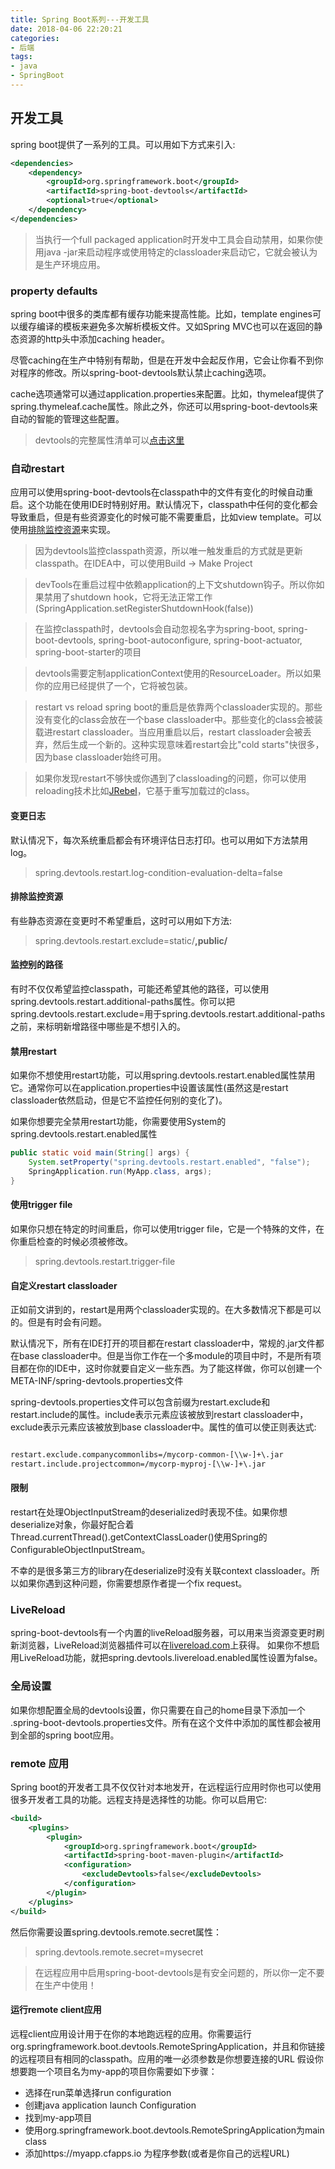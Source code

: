 ```yaml
---
title: Spring Boot系列---开发工具
date: 2018-04-06 22:20:21
categories: 
- 后端 
tags: 
- java 
- SpringBoot
---
```

## 开发工具
spring boot提供了一系列的工具。可以用如下方式来引入:
```xml
<dependencies>
    <dependency>
        <groupId>org.springframework.boot</groupId>
        <artifactId>spring-boot-devtools</artifactId>
        <optional>true</optional>
    </dependency>
</dependencies>
```
>当执行一个full packaged application时开发中工具会自动禁用，如果你使用java -jar来启动程序或使用特定的classloader来启动它，它就会被认为是生产环境应用。

### property defaults
spring boot中很多的类库都有缓存功能来提高性能。比如，template engines可以缓存编译的模板来避免多次解析模板文件。又如Spring MVC也可以在返回的静态资源的http头中添加caching header。

尽管caching在生产中特别有帮助，但是在开发中会起反作用，它会让你看不到你对程序的修改。所以spring-boot-devtools默认禁止caching选项。

cache选项通常可以通过application.properties来配置。比如，thymeleaf提供了spring.thymeleaf.cache属性。除此之外，你还可以用spring-boot-devtools来自动的智能的管理这些配置。
> devtools的完整属性清单可以[点击这里](https://github.com/spring-projects/spring-boot/blob/v2.0.0.RELEASE/spring-boot-project/spring-boot-devtools/src/main/java/org/springframework/boot/devtools/env/DevToolsPropertyDefaultsPostProcessor.java)

### 自动restart
应用可以使用spring-boot-devtools在classpath中的文件有变化的时候自动重启。这个功能在使用IDE时特别好用。默认情况下，classpath中任何的变化都会导致重启，但是有些资源变化的时候可能不需要重启，比如view template。可以使用[排除监控资源](#static)来实现。

>因为devtools监控classpath资源，所以唯一触发重启的方式就是更新classpath。在IDEA中，可以使用Build -> Make Project

>devTools在重启过程中依赖application的上下文shutdown钩子。所以你如果禁用了shutdown hook，它将无法正常工作(SpringApplication.setRegisterShutdownHook(false))

>在监控classpath时，devtools会自动忽视名字为spring-boot, spring-boot-devtools, spring-boot-autoconfigure, spring-boot-actuator, spring-boot-starter的项目

>devtools需要定制applicationContext使用的ResourceLoader。所以如果你的应用已经提供了一个，它将被包装。

>restart vs reload
>spring boot的重启是依靠两个classloader实现的。那些没有变化的class会放在一个base classloader中。那些变化的class会被装载进restart classloader。当应用重启以后，restart classloader会被丢弃，然后生成一个新的。这种实现意味着restart会比"cold starts"快很多，因为base classloader始终可用。

>如果你发现restart不够快或你遇到了classloading的问题，你可以使用reloading技术比如[JRebel](https://zeroturnaround.com/software/jrebel/)，它基于重写加载过的class。

#### 变更日志
默认情况下，每次系统重启都会有环境评估日志打印。也可以用如下方法禁用log。
>spring.devtools.restart.log-condition-evaluation-delta=false

#### <span id="static">排除监控资源</span>
有些静态资源在变更时不希望重启，这时可以用如下方法:
>spring.devtools.restart.exclude=static/**,public/**

#### 监控别的路径
有时不仅仅希望监控classpath，可能还希望其他的路径，可以使用spring.devtools.restart.additional-paths属性。你可以把spring.devtools.restart.exclude=用于spring.devtools.restart.additional-paths之前，来标明新增路径中哪些是不想引入的。

#### 禁用restart
如果你不想使用restart功能，可以用spring.devtools.restart.enabled属性禁用它。通常你可以在application.properties中设置该属性(虽然这是restart classloader依然启动，但是它不监控任何别的变化了)。

如果你想要完全禁用restart功能，你需要使用System的spring.devtools.restart.enabled属性
```java
public static void main(String[] args) {
    System.setProperty("spring.devtools.restart.enabled", "false");
    SpringApplication.run(MyApp.class, args);
}
```

#### 使用trigger file
如果你只想在特定的时间重启，你可以使用trigger file，它是一个特殊的文件，在你重启检查的时候必须被修改。
>spring.devtools.restart.trigger-file

#### 自定义restart classloader
正如前文讲到的，restart是用两个classloader实现的。在大多数情况下都是可以的。但是有时会有问题。

默认情况下，所有在IDE打开的项目都在restart classloader中，常规的.jar文件都在base classloader中。但是当你工作在一个多module的项目中时，不是所有项目都在你的IDE中，这时你就要自定义一些东西。为了能这样做，你可以创建一个META-INF/spring-devtools.properties文件

spring-devtools.properties文件可以包含前缀为restart.exclude和restart.include的属性。include表示元素应该被放到restart classloader中，exclude表示元素应该被放到base classloader中。属性的值可以使正则表达式:
```xml

restart.exclude.companycommonlibs=/mycorp-common-[\\w-]+\.jar
restart.include.projectcommon=/mycorp-myproj-[\\w-]+\.jar

```

#### 限制
restart在处理ObjectInputStream的deserialized时表现不佳。如果你想deserialize对象，你最好配合着Thread.currentThread().getContextClassLoader()使用Spring的ConfigurableObjectInputStream。

不幸的是很多第三方的library在deserialize时没有关联context classloader。所以如果你遇到这种问题，你需要想原作者提一个fix request。

### LiveReload
spring-boot-devtools有一个内置的liveReload服务器，可以用来当资源变更时刷新浏览器，LiveReload浏览器插件可以在[livereload.com](https://livereload.com/extensions/)上获得。
如果你不想启用LiveReload功能，就把spring.devtools.livereload.enabled属性设置为false。

### 全局设置
如果你想配置全局的devtools设置，你只需要在自己的home目录下添加一个 .spring-boot-devtools.properties文件。所有在这个文件中添加的属性都会被用到全部的spring boot应用。

### remote 应用
Spring boot的开发者工具不仅仅针对本地发开，在远程运行应用时你也可以使用很多开发者工具的功能。远程支持是选择性的功能。你可以启用它:
```xml
<build>
    <plugins>
        <plugin>
            <groupId>org.springframework.boot</groupId>
            <artifactId>spring-boot-maven-plugin</artifactId>
            <configuration>
                <excludeDevtools>false</excludeDevtools>
            </configuration>
        </plugin>
    </plugins>
</build>
```

然后你需要设置spring.devtools.remote.secret属性：
> spring.devtools.remote.secret=mysecret

> 在远程应用中启用spring-boot-devtools是有安全问题的，所以你一定不要在生产中使用！

#### 运行remote client应用
远程client应用设计用于在你的本地跑远程的应用。你需要运行org.springframework.boot.devtools.RemoteSpringApplication，并且和你链接的远程项目有相同的classpath。应用的唯一必须参数是你想要连接的URL
假设你想要跑一个项目名为my-app的项目你需要如下步骤：

- 选择在run菜单选择run configuration
- 创建java application launch Configuration 
- 找到my-app项目
- 使用org.springframework.boot.devtools.RemoteSpringApplication为main class
- 添加https://myapp.cfapps.io 为程序参数(或者是你自己的远程URL)